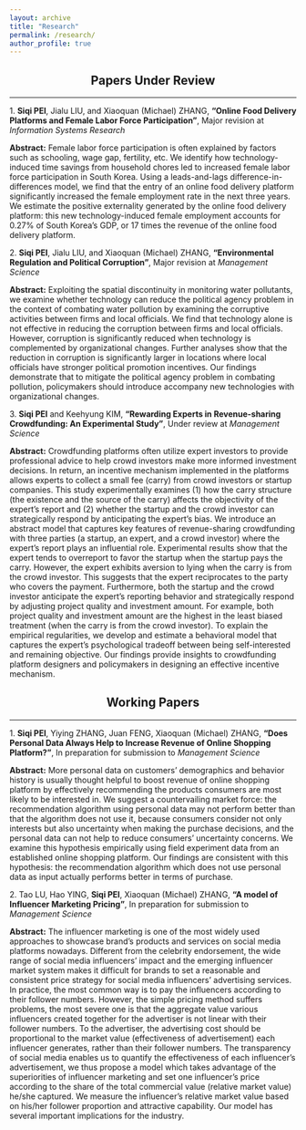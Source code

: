 ```yaml
---
layout: archive
title: "Research"
permalink: /research/
author_profile: true
---
```


## <center>Papers Under Review</center>
---


&#49;. **Siqi PEI**, Jialu LIU, and Xiaoquan (Michael) ZHANG, **“Online Food Delivery Platforms and Female Labor Force Participation”**, Major revision at *Information Systems Research*  
  
**Abstract:** Female labor force participation is often explained by factors such as schooling, wage gap, fertility, etc. We identify how technology-induced time savings from household chores led to increased female labor force participation in South Korea. Using a leads-and-lags difference-in-differences model, we find that the entry of an online food delivery platform significantly increased the female employment rate in the next three years. We estimate the positive externality generated by the online food delivery platform: this new technology-induced female employment accounts for 0.27% of South Korea’s GDP, or 17 times the revenue of the online food delivery platform.
<br>
  
&#50;. **Siqi PEI**, Jialu LIU, and Xiaoquan (Michael) ZHANG, **“Environmental Regulation and Political Corruption”**, Major revision at *Management Science*

**Abstract:** Exploiting the spatial discontinuity in monitoring water pollutants, we examine whether technology can reduce the political agency problem in the context of combating water pollution by examining the corruptive activities between firms and local officials. We find that technology alone is not effective in reducing the corruption between firms and local officials. However, corruption is significantly reduced when technology is complemented by organizational changes. Further analyses show that the reduction in corruption is significantly larger in locations where local officials have stronger political promotion incentives. Our findings demonstrate that to mitigate the political agency problem in combating pollution, policymakers should introduce accompany new technologies with organizational changes.
<br>  
  
&#51;. **Siqi PEI** and Keehyung KIM, **“Rewarding Experts in Revenue-sharing Crowdfunding: An Experimental Study”**, Under review at *Management Science*

**Abstract:** Crowdfunding platforms often utilize expert investors to provide professional advice to help crowd investors make more informed investment decisions. In return, an incentive mechanism implemented in the platforms allows experts to collect a small fee (carry) from crowd investors or startup companies. This study experimentally examines (1) how the carry structure (the existence and the source of the carry) affects the objectivity of the expert’s report and (2) whether the startup and the crowd investor can strategically respond by anticipating the expert’s bias. We introduce an abstract model that captures key features of revenue-sharing crowdfunding with three parties (a startup, an expert, and a crowd investor) where the expert’s report plays an influential role. Experimental results show that the expert tends to overreport to favor the startup when the startup pays the carry. However, the expert exhibits aversion to lying when the carry is from the crowd investor. This suggests that the expert reciprocates to the party who covers the payment. Furthermore, both the startup and the crowd investor anticipate the expert’s reporting behavior and strategically respond by adjusting project quality and investment amount. For example, both project quality and investment amount are the highest in the least biased treatment (when the carry is from the crowd investor). To explain the empirical regularities, we develop and estimate a behavioral model that captures the expert’s psychological tradeoff between being self-interested and remaining objective. Our findings provide insights to crowdfunding platform designers and policymakers in designing an effective incentive mechanism.
<br>  
  
## <center>Working Papers</center>
---


&#49;. **Siqi PEI**, Yiying ZHANG, Juan FENG, Xiaoquan (Michael) ZHANG, **“Does Personal Data Always Help to Increase Revenue of Online Shopping Platform?”**, In preparation for submission to *Management Science*

**Abstract:** More personal data on customers’ demographics and behavior history is usually thought helpful to boost revenue of online shopping platform by effectively recommending the products consumers are most likely to be interested in. We suggest a countervailing market force: the recommendation algorithm using personal data may not perform better than that the algorithm does not use it, because consumers consider not only interests but also uncertainty when making the purchase decisions, and the personal data can not help to reduce consumers’ uncertainty concerns. We examine this hypothesis empirically using field experiment data from an established online shopping platform. Our findings are consistent with this hypothesis: the recommendation algorithm which does not use personal data as input actually performs better in terms of purchase. 
<br>
  
&#50;. Tao LU, Hao YING, **Siqi PEI**, Xiaoquan (Michael) ZHANG, **“A model of Influencer Marketing Pricing”**, In preparation for submission to *Management Science*

**Abstract:** The influencer marketing is one of the most widely used approaches to showcase brand’s products and services on social media platforms nowadays. Different from the celebrity endorsement, the wide range of social media influencers’ impact and the emerging influencer market system makes it difficult for brands to set a reasonable and consistent price strategy for social media influencers’ advertising services. In practice, the most common way is to pay the influencers according to their follower numbers. However, the simple pricing method suffers problems, the most severe one is that the aggregate value various influencers created together for the advertiser is not linear with their follower numbers. To the advertiser, the advertising cost should be proportional to the market value (effectiveness of advertisement) each influencer generates, rather than their follower numbers. The transparency of social media enables us to quantify the effectiveness of each influencer’s advertisement, we thus propose a model which takes advantage of the superiorities of influencer marketing and set one influencer’s price according to the share of the total commercial value (relative market value) he/she captured. We measure the influencer’s relative market value based on his/her follower proportion and attractive capability. Our model has several important implications for the industry. 
<br>

